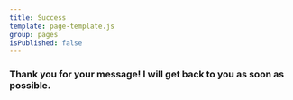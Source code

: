 ```yaml
---
title: Success
template: page-template.js
group: pages
isPublished: false
---
```


### Thank you for your message! I will get back to you as soon as possible.
